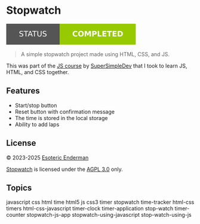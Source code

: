 # Stopwatch

[![Project Status: Completed](./assets/images/badges/status.svg)](./)

> A simple stopwatch project made using HTML, CSS, and JS.

This was part of the [JS course](https://www.youtube.com/watch?v=SBmSRK3feww) by [SuperSimpleDev](https://www.youtube.com/@SuperSimpleDev) that I took to learn JS, HTML, and CSS together.

## Features

- Start/stop button
- Reset button with confirmation message
- The time is stored in the local storage
- Ability to add laps

## License

© 2023-2025 [Esoteric Enderman](https://enderman.dev)
 
[Stopwatch](./) is licensed under the [AGPL 3.0](./LICENSE) only.

## Topics

javascript css html time html5 js css3 timer stopwatch time-tracker html-css timers html-css-javascript timer-clock timer-application stop-watch timer-counter stopwatch-js-app stopwatch-using-javascript stop-watch-using-js
